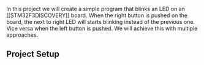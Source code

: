 In this project we will create a simple program that blinks an LED on an [[STM32F3DISCOVERY]] board. When the right button is pushed on the board, the next to right LED will starts blinking instead of the previous one. Vice versa when the left button is pushed. We will achieve this with multiple approaches.

## Project Setup

